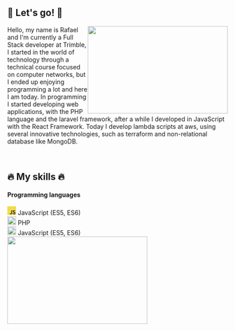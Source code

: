 ## :rocket: Let's go! :rocket:
<img src="https://media2.giphy.com/media/L3bj6t3opdeNddYCyl/giphy.gif" width="320" height="200" align="right"/>
<p align="left">Hello, my name is Rafael and I'm currently a Full Stack developer at Trimble, 
I started in the world of technology through a technical course focused on computer networks, but I ended up enjoying programming a lot and here I am today. In programming I started developing web applications, with the PHP language and the laravel framework, after a while I developed in JavaScript with the React Framework. Today I develop lambda scripts at aws, using several innovative technologies, such as terraform and non-relational database like MongoDB.</p>

</br>

## :fire: My skills :fire:
<h4> Programming languages </h4>
<span> <img src="https://raw.githubusercontent.com/voodootikigod/logo.js/master/js.png" width="20" height="20">  JavaScript (ES5, ES6)</span></br>
<span> <img src="https://png.pngitem.com/pimgs/s/11-118900_php-elephant-logo-svg-hd-png-download.png" width="20" height="20">  PHP</span></br>
<span> <img src="https://w7.pngwing.com/pngs/649/174/png-transparent-dart-google-developers-flutter-android-darts-text-logo-web-application.png" width="20" height="20">  JavaScript (ES5, ES6)</span></br>

<img src="https://66.media.tumblr.com/2aaa1b7f7117e82c118488ce2e8685b5/0af6b7ea702e7603-dd/s500x750/009e492f638173042dcde8d05b0772f798050148.gif" width="320" height="200"/>
